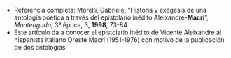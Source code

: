 - Referencia completa: Morelli, Gabriele, “Historia y exégesis de una antología poética a través del epistolario inédito Aleixandre-**Macri**”, _Monteagudo_, 3ª época, 3, **1998**, 73-84.
- Este artículo da a conocer el epistolario inédito de Vicente Aleixandre al hispanista italiano Oreste Macrí  (1951-1976) con motivo de la publicación de dos antologías 